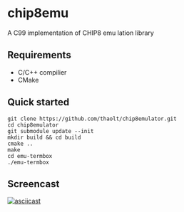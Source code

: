 # chip8emu

A C99 implementation of CHIP8 emu
lation library

## Requirements

* C/C++ compilier
* CMake

## Quick started

```
git clone https://github.com/thaolt/chip8emulator.git
cd chip8emulator
git submodule update --init
mkdir build && cd build
cmake ..
make
cd emu-termbox
./emu-termbox
```

## Screencast

[![asciicast](https://asciinema.org/a/241423.svg)](https://asciinema.org/a/241423)
